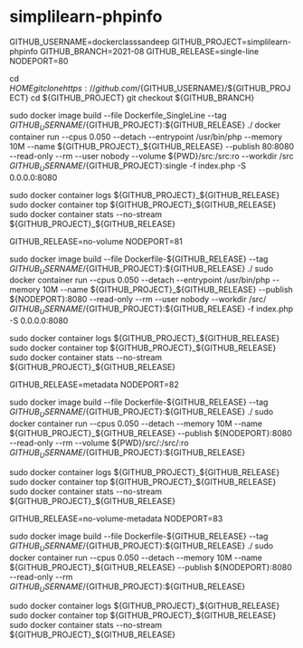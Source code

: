 # simplilearn-phpinfo
GITHUB_USERNAME=dockerclasssandeep
GITHUB_PROJECT=simplilearn-phpinfo
GITHUB_BRANCH=2021-08
GITHUB_RELEASE=single-line
NODEPORT=80

cd ${HOME}
git clone https://github.com/${GITHUB_USERNAME}/${GITHUB_PROJECT}
cd ${GITHUB_PROJECT}
git checkout ${GITHUB_BRANCH}

sudo docker image build --file Dockerfile_SingleLine --tag ${GITHUB_USERNAME}/${GITHUB_PROJECT}:${GITHUB_RELEASE} ./
docker container run --cpus 0.050 --detach --entrypoint /usr/bin/php --memory 10M --name ${GITHUB_PROJECT}_${GITHUB_RELEASE} --publish 80:8080 --read-only --rm --user nobody --volume ${PWD}/src:/src:ro --workdir /src ${GITHUB_USERNAME}/${GITHUB_PROJECT}:single -f index.php -S 0.0.0.0:8080

sudo docker container logs ${GITHUB_PROJECT}_${GITHUB_RELEASE} 
sudo docker container top ${GITHUB_PROJECT}_${GITHUB_RELEASE} 
sudo docker container stats --no-stream ${GITHUB_PROJECT}_${GITHUB_RELEASE}  


GITHUB_RELEASE=no-volume
NODEPORT=81

sudo docker image build --file Dockerfile-${GITHUB_RELEASE} --tag ${GITHUB_USERNAME}/${GITHUB_PROJECT}:${GITHUB_RELEASE} ./
sudo docker container run --cpus 0.050 --detach --entrypoint /usr/bin/php --memory 10M --name ${GITHUB_PROJECT}_${GITHUB_RELEASE} --publish ${NODEPORT}:8080 --read-only --rm --user nobody --workdir /src/ ${GITHUB_USERNAME}/${GITHUB_PROJECT}:${GITHUB_RELEASE} -f index.php -S 0.0.0.0:8080

sudo docker container logs ${GITHUB_PROJECT}_${GITHUB_RELEASE} 
sudo docker container top ${GITHUB_PROJECT}_${GITHUB_RELEASE} 
sudo docker container stats --no-stream ${GITHUB_PROJECT}_${GITHUB_RELEASE}

GITHUB_RELEASE=metadata
NODEPORT=82

sudo docker image build --file Dockerfile-${GITHUB_RELEASE} --tag ${GITHUB_USERNAME}/${GITHUB_PROJECT}:${GITHUB_RELEASE} ./
sudo docker container run --cpus 0.050 --detach --memory 10M --name ${GITHUB_PROJECT}_${GITHUB_RELEASE} --publish ${NODEPORT}:8080 --read-only --rm --volume ${PWD}/src/:/src/:ro ${GITHUB_USERNAME}/${GITHUB_PROJECT}:${GITHUB_RELEASE}

sudo docker container logs ${GITHUB_PROJECT}_${GITHUB_RELEASE} 
sudo docker container top ${GITHUB_PROJECT}_${GITHUB_RELEASE} 
sudo docker container stats --no-stream ${GITHUB_PROJECT}_${GITHUB_RELEASE}

GITHUB_RELEASE=no-volume-metadata
NODEPORT=83

sudo docker image build --file Dockerfile-${GITHUB_RELEASE} --tag ${GITHUB_USERNAME}/${GITHUB_PROJECT}:${GITHUB_RELEASE} ./
sudo docker container run --cpus 0.050 --detach --memory 10M --name ${GITHUB_PROJECT}_${GITHUB_RELEASE} --publish ${NODEPORT}:8080 --read-only --rm ${GITHUB_USERNAME}/${GITHUB_PROJECT}:${GITHUB_RELEASE}

sudo docker container logs ${GITHUB_PROJECT}_${GITHUB_RELEASE} 
sudo docker container top ${GITHUB_PROJECT}_${GITHUB_RELEASE} 
sudo docker container stats --no-stream ${GITHUB_PROJECT}_${GITHUB_RELEASE}
